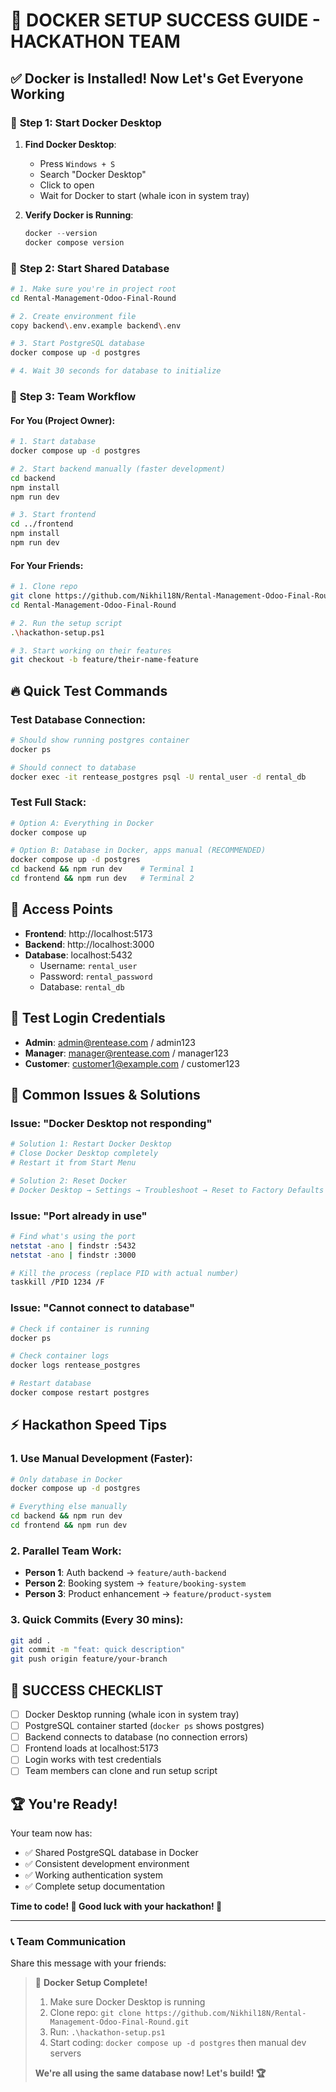 # 🚀 DOCKER SETUP SUCCESS GUIDE - HACKATHON TEAM

## ✅ Docker is Installed! Now Let's Get Everyone Working

### 🔧 **Step 1: Start Docker Desktop**

1. **Find Docker Desktop**:
   - Press `Windows + S`
   - Search "Docker Desktop"
   - Click to open
   - Wait for Docker to start (whale icon in system tray)

2. **Verify Docker is Running**:
   ```powershell
   docker --version
   docker compose version
   ```

### 🐳 **Step 2: Start Shared Database**

```bash
# 1. Make sure you're in project root
cd Rental-Management-Odoo-Final-Round

# 2. Create environment file
copy backend\.env.example backend\.env

# 3. Start PostgreSQL database
docker compose up -d postgres

# 4. Wait 30 seconds for database to initialize
```

### 🎯 **Step 3: Team Workflow**

#### **For You (Project Owner):**
```bash
# 1. Start database
docker compose up -d postgres

# 2. Start backend manually (faster development)
cd backend
npm install
npm run dev

# 3. Start frontend
cd ../frontend  
npm install
npm run dev
```

#### **For Your Friends:**
```bash
# 1. Clone repo
git clone https://github.com/Nikhil18N/Rental-Management-Odoo-Final-Round.git
cd Rental-Management-Odoo-Final-Round

# 2. Run the setup script
.\hackathon-setup.ps1

# 3. Start working on their features
git checkout -b feature/their-name-feature
```

## 🔥 **Quick Test Commands**

### Test Database Connection:
```bash
# Should show running postgres container
docker ps

# Should connect to database
docker exec -it rentease_postgres psql -U rental_user -d rental_db
```

### Test Full Stack:
```bash
# Option A: Everything in Docker
docker compose up

# Option B: Database in Docker, apps manual (RECOMMENDED)
docker compose up -d postgres
cd backend && npm run dev    # Terminal 1
cd frontend && npm run dev   # Terminal 2
```

## 📱 **Access Points**

- **Frontend**: http://localhost:5173
- **Backend**: http://localhost:3000  
- **Database**: localhost:5432
  - Username: `rental_user`
  - Password: `rental_password`
  - Database: `rental_db`

## 🔑 **Test Login Credentials**

- **Admin**: admin@rentease.com / admin123
- **Manager**: manager@rentease.com / manager123
- **Customer**: customer1@example.com / customer123

## 🚨 **Common Issues & Solutions**

### Issue: "Docker Desktop not responding"
```bash
# Solution 1: Restart Docker Desktop
# Close Docker Desktop completely
# Restart it from Start Menu

# Solution 2: Reset Docker
# Docker Desktop → Settings → Troubleshoot → Reset to Factory Defaults
```

### Issue: "Port already in use"
```bash
# Find what's using the port
netstat -ano | findstr :5432
netstat -ano | findstr :3000

# Kill the process (replace PID with actual number)
taskkill /PID 1234 /F
```

### Issue: "Cannot connect to database"
```bash
# Check if container is running
docker ps

# Check container logs
docker logs rentease_postgres

# Restart database
docker compose restart postgres
```

## ⚡ **Hackathon Speed Tips**

### 1. **Use Manual Development** (Faster):
```bash
# Only database in Docker
docker compose up -d postgres

# Everything else manually
cd backend && npm run dev
cd frontend && npm run dev
```

### 2. **Parallel Team Work**:
- **Person 1**: Auth backend → `feature/auth-backend`
- **Person 2**: Booking system → `feature/booking-system`  
- **Person 3**: Product enhancement → `feature/product-system`

### 3. **Quick Commits** (Every 30 mins):
```bash
git add .
git commit -m "feat: quick description"
git push origin feature/your-branch
```

## 🎯 **SUCCESS CHECKLIST**

- [ ] Docker Desktop running (whale icon in system tray)
- [ ] PostgreSQL container started (`docker ps` shows postgres)
- [ ] Backend connects to database (no connection errors)
- [ ] Frontend loads at localhost:5173
- [ ] Login works with test credentials
- [ ] Team members can clone and run setup script

## 🏆 **You're Ready!**

Your team now has:
- ✅ Shared PostgreSQL database in Docker
- ✅ Consistent development environment
- ✅ Working authentication system
- ✅ Complete setup documentation

**Time to code! 🚀 Good luck with your hackathon! 💪**

---

### 📞 **Team Communication**

Share this message with your friends:

> 🚀 **Docker Setup Complete!** 
> 
> 1. Make sure Docker Desktop is running
> 2. Clone repo: `git clone https://github.com/Nikhil18N/Rental-Management-Odoo-Final-Round.git`
> 3. Run: `.\hackathon-setup.ps1`
> 4. Start coding: `docker compose up -d postgres` then manual dev servers
> 
> **We're all using the same database now! Let's build! 🏆**

